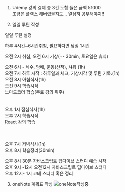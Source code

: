 1. Udemy 강의 결제 총 3건 도합 들은 금액 51000<br>
   조금은 플렉스 해버렸을지도...
   열심히 공부해야지!!

2. 일일 루틴 작성<br>

일일 루틴 설정<br>

하루 4시간~6시간취침, 필요하다면 낮잠 1시간<br>

오전 2시 취침, 오전 6시 기상(+- 30min, 토요일은 휴식)<br>

오전 6시 - 세수, 담배, 운동(산책), 샤워 (1h)<br>
오전 7시 하루 시작 : 하루일과 체크, 기상시각 및 루틴 기록.(1h)<br>
오전 8시 아침식사(1h)<br>
오전 9시 학습시작<br>
노마드코더 학습(무료 강의 위주)
<br><br><br>
오후 1시 점심식사(1h)<br>
오후 2시 학습시작<br>
React 강의 학습<br>
<br><br><br>
오후 7시 저녁식사(1h)<br>
오후 8시 학습정리(30min)<br>

오후 8시 30분 자바스크립트 딥다이브 스터디 예습 시작<br>
오후 9시 -12시 오전12시 자바스크립트 딥다이브 스터디<br>
오후 12시- 1시 코테 스터디 혹은 정리

3. oneNote 계획표 작성
   ![oneNote작성중](../img/220321-01.JPG)

